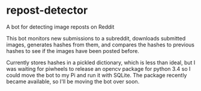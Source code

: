 # repost-detector
A bot for detecting image reposts on Reddit

This bot monitors new submissions to a subreddit, downloads submitted images, generates hashes from them, and compares the hashes to previous hashes to see if the images have been posted before.

Currently stores hashes in a pickled dictionary, which is less than ideal, but I was waiting for piwheels to release an opencv package for python 3.4 so I could move the bot to my Pi and run it with SQLite. The package recently became available, so I'll be moving the bot over soon.
